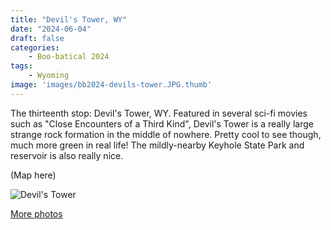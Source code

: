 ```yaml
---
title: "Devil's Tower, WY"
date: "2024-06-04"
draft: false
categories: 
    - Boo-batical 2024
tags:
    - Wyoming
image: 'images/bb2024-devils-tower.JPG.thumb'
---
```


The thirteenth stop: Devil's Tower, WY. Featured in several sci-fi movies such as "Close Encounters of a Third Kind", Devil's Tower is a really large strange rock formation in the middle of nowhere. Pretty cool to see though, much more green in real life! The mildly-nearby Keyhole State Park and reservoir is also really nice.

(Map here)

![Devil's Tower](/images/bb2024-devils-tower.JPG)

[More photos](https://photos.app.goo.gl/J2iFjVJC6kHS1KA78)

